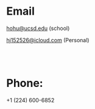 # Email

hohu@ucsd.edu (school)

hj152526@icloud.com (Personal)

<br>
<br>

# Phone:
+1 (224) 600-6852
